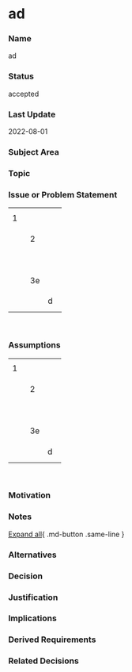 

# ad

### Name

ad

### Status

accepted

### Last Update

2022-08-01

### Subject Area



### Topic



### Issue or Problem Statement

<table style="width:100%" id="tableInRichEditor_1659331026658"><tbody><tr><td class="border-normal" style="height:42px;width:33%" id="0-0"> 1</td><td class="border-normal" style="height:42px;width:33%" id="0-1"> </td><td class="border-normal" style="height:42px;width:33%" id="0-2"> </td></tr><tr><td class="border-normal" style="height:42px;width:33%" id="1-0"> </td><td class="border-normal" style="height:42px;width:33%" id="1-1"> 2</td><td class="border-normal" style="height:42px;width:33%" id="1-2"> </td></tr><tr><td class="border-normal" style="height:42px;width:33%" id="2-0"> </td><td class="border-normal" style="height:42px;width:33%" id="2-1"> </td><td class="border-normal" style="height:42px;width:33%" id="2-2"> </td></tr><tr><td class="border-normal" style="height:42px;width:33%" id="3-0"> </td><td class="border-normal" style="height:42px;width:33%" id="3-1"> 3e</td><td class="border-normal" style="height:42px;width:33%" id="3-2"> </td></tr><tr><td class="border-normal" style="height:42px;width:33%" id="4-0"> </td><td class="border-normal" style="height:42px;width:33%" id="4-1"> </td><td class="border-normal" style="height:42px;width:33%" id="4-2"> d</td></tr></tbody></table><br>

### Assumptions

<table id="tableInRichEditor_1659331032869" style="width:100%"><tbody><tr><td class="border-normal" style="height:42px;width:33.333333333333336%" id="0-0">1</td><td class="border-normal" style="height:42px;width:33.333333333333336%" id="0-1"></td><td class="border-normal" style="height:42px;width:33.333333333333336%" id="0-2"></td></tr><tr><td class="border-normal" style="height:42px;width:33.333333333333336%" id="1-0"></td><td class="border-normal" style="height:42px;width:33.333333333333336%" id="1-1">2</td><td class="border-normal" style="height:42px;width:33.333333333333336%" id="1-2"></td></tr><tr><td class="border-normal" style="height:42px;width:33.333333333333336%" id="2-0"></td><td class="border-normal" style="height:42px;width:33.333333333333336%" id="2-1"></td><td class="border-normal" style="height:42px;width:33.333333333333336%" id="2-2"></td></tr><tr><td class="border-normal" style="height:42px;width:33.333333333333336%" id="3-0"></td><td class="border-normal" style="height:42px;width:33.333333333333336%" id="3-1">3e</td><td class="border-normal" style="height:42px;width:33.333333333333336%" id="3-2"></td></tr><tr><td class="border-normal" style="height:42px;width:33.333333333333336%" id="4-0"></td><td class="border-normal" style="height:42px;width:33.333333333333336%" id="4-1"></td><td class="border-normal" style="height:42px;width:33.333333333333336%" id="4-2">d</td></tr></tbody></table><br>

### Motivation



### Notes



[Expand all](#){ .md-button .same-line }

### Alternatives


    



### Decision



### Justification



### Implications



### Derived Requirements



### Related Decisions



